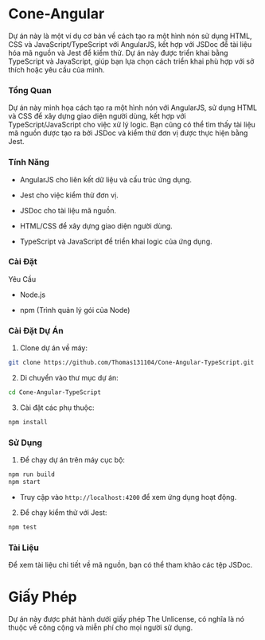 # Cone-Angular

Dự án này là một ví dụ cơ bản về cách tạo ra một hình nón sử dụng HTML, CSS và JavaScript/TypeScript với AngularJS, kết hợp với JSDoc để tài liệu hóa mã nguồn và Jest để kiểm thử. Dự án này được triển khai bằng TypeScript và JavaScript, giúp bạn lựa chọn cách triển khai phù hợp với sở thích hoặc yêu cầu của mình.

### Tổng Quan

Dự án này minh họa cách tạo ra một hình nón với AngularJS, sử dụng HTML và CSS để xây dựng giao diện người dùng, kết hợp với TypeScript/JavaScript cho việc xử lý logic. Bạn cũng có thể tìm thấy tài liệu mã nguồn được tạo ra bởi JSDoc và kiểm thử đơn vị được thực hiện bằng Jest.

### Tính Năng

- AngularJS cho liên kết dữ liệu và cấu trúc ứng dụng.

- Jest cho việc kiểm thử đơn vị.

- JSDoc cho tài liệu mã nguồn.

- HTML/CSS để xây dựng giao diện người dùng.

- TypeScript và JavaScript để triển khai logic của ứng dụng.

### Cài Đặt

Yêu Cầu

- Node.js

- npm (Trình quản lý gói của Node)

### Cài Đặt Dự Án

1. Clone dự án về máy:

```bash
git clone https://github.com/Thomas131104/Cone-Angular-TypeScript.git
```

2. Di chuyển vào thư mục dự án:

```bash
cd Cone-Angular-TypeScript
```

3. Cài đặt các phụ thuộc:

```bash
npm install
```

### Sử Dụng

1. Để chạy dự án trên máy cục bộ:

```bash
npm run build
npm start
```

- Truy cập vào `http://localhost:4200` để xem ứng dụng hoạt động.

2. Để chạy kiểm thử với Jest:

```bash
npm test
```

### Tài Liệu
Để xem tài liệu chi tiết về mã nguồn, bạn có thể tham khảo các tệp JSDoc.

# Giấy Phép
Dự án này được phát hành dưới giấy phép The Unlicense, có nghĩa là nó thuộc về công cộng và miễn phí cho mọi người sử dụng.
